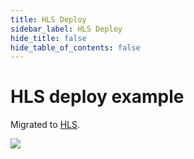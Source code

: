 ```yaml
---
title: HLS Deploy
sidebar_label: HLS Deploy
hide_title: false
hide_table_of_contents: false
---
```


# HLS deploy example

Migrated to [HLS](./hls.md).

![](https://ossrs.net/gif/v1/sls.gif?site=ossrs.io&path=/lts/doc/en/v5/sample-hls)


